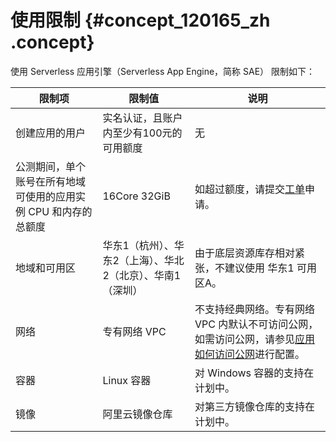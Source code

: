 # 使用限制 {#concept_120165_zh .concept}

使用 Serverless 应用引擎（Serverless App Engine，简称 SAE） 限制如下：

|限制项|限制值|说明|
|---|---|--|
|创建应用的用户|实名认证，且账户内至少有100元的可用额度|无|
|公测期间，单个账号在所有地域可使用的应用实例 CPU 和内存的总额度|16Core 32GiB|如超过额度，请提交[工单](https://selfservice.console.aliyun.com/ticket/category/edas?spm=5176.12834076.CreateApp.1.6cc03f34i6D28D)申请。|
|地域和可用区|华东1（杭州）、华东2（上海）、华北2（北京）、华南1（深圳）|由于底层资源库存相对紧张，不建议使用 华东1 可用区A。|
|网络|专有网络 VPC|不支持经典网络。专有网络 VPC 内默认不可访问公网，如需访问公网，请参见[应用如何访问公网](https://help.aliyun.com/document_detail/100317.html)进行配置。|
|容器|Linux 容器|对 Windows 容器的支持在计划中。|
|镜像|阿里云镜像仓库|对第三方镜像仓库的支持在计划中。|

